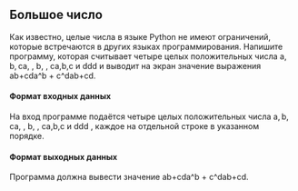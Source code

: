 ## Большое число

Как известно, целые числа в языке Python не имеют ограничений, которые встречаются в других языках программирования. Напишите программу, которая считывает четыре целых положительных числа a, b, ca, \, b, \, ca,b,c и ddd и выводит на экран значение выражения ab+cda^b + c^dab+cd.

#### Формат входных данных
На вход программе подаётся четыре целых положительных числа a, b, ca, \, b, \, ca,b,c и ddd , каждое на отдельной строке в указанном порядке.

#### Формат выходных данных
Программа должна вывести значение ab+cda^b + c^dab+cd.